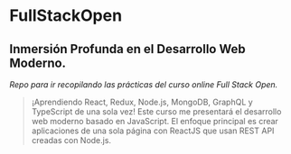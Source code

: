 # FullStackOpen
## Inmersión Profunda en el Desarrollo Web Moderno.
*Repo para ir recopilando las prácticas del curso online Full Stack Open.*
>¡Aprendiendo React, Redux, Node.js, MongoDB, GraphQL y TypeScript de una sola vez! 
>Este curso me presentará el desarrollo web moderno basado en JavaScript. 
>El enfoque principal es crear aplicaciones de una sola página con ReactJS que usan REST API creadas con Node.js.
